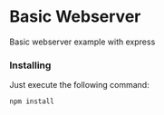 # Basic Webserver

Basic webserver example with express

### Installing

Just execute the following command:

```
npm install
```